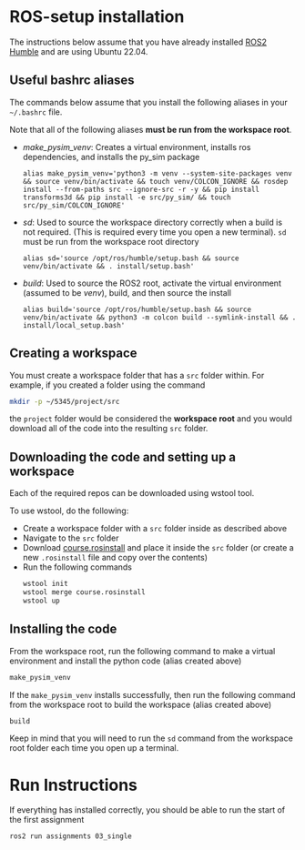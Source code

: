 # ROS-setup installation
The instructions below assume that you have already installed [ROS2 Humble](https://docs.ros.org/en/humble/Installation/Ubuntu-Install-Debians.html#) and are using Ubuntu 22.04.

## Useful bashrc aliases
The commands below assume that you install the following aliases in your `~/.bashrc` file.

Note that all of the following aliases **must be run from the workspace root**.
* *make_pysim_venv*: Creates a virtual environment, installs ros dependencies, and installs the py_sim package
    ```
    alias make_pysim_venv='python3 -m venv --system-site-packages venv && source venv/bin/activate && touch venv/COLCON_IGNORE && rosdep install --from-paths src --ignore-src -r -y && pip install transforms3d && pip install -e src/py_sim/ && touch src/py_sim/COLCON_IGNORE'
    ```
* *sd*: Used to source the workspace directory correctly when a build is not required. (This is required every time you open a new terminal). `sd` must be run from the workspace root directory
    ```
    alias sd='source /opt/ros/humble/setup.bash && source venv/bin/activate && . install/setup.bash'
    ```
* *build*: Used to source the ROS2 root, activate the virtual environment (assumed to be *venv*), build, and then source the install
    ```
    alias build='source /opt/ros/humble/setup.bash && source venv/bin/activate && python3 -m colcon build --symlink-install && . install/local_setup.bash'
    ```
## Creating a workspace
You must create a workspace folder that has a `src` folder within. For example, if you created a folder using the command
```bash
mkdir -p ~/5345/project/src
```
the `project` folder would be considered the **workspace root** and you would download all of the code into the resulting `src` folder.

## Downloading the code and setting up a workspace
Each of the required repos can be downloaded using wstool tool.

To use wstool, do the following:
* Create a workspace folder with a `src` folder inside as described above
* Navigate to the `src` folder
* Download [course.rosinstall](https://gitlab.com/utahstate/courses/5345-intro-to-ros/py_sim_launch/-/blob/main/assigments/rosinstall/course.rosinstall?ref_type=heads) and place it inside the `src` folder (or create a new `.rosinstall` file and copy over the contents)
* Run the following commands
    ```bash
    wstool init
    wstool merge course.rosinstall
    wstool up
    ```

## Installing the code
From the workspace root, run the following command to make a virtual environment and install the python code (alias created above)
```bash
make_pysim_venv
```

If the `make_pysim_venv` installs successfully, then run the following command from the workspace root to build the workspace (alias created above)
```bash
build
```

Keep in mind that you will need to run the `sd` command from the workspace root folder each time you open up a terminal.

# Run Instructions
If everything has installed correctly, you should be able to run the start of the first assignment
```bash
ros2 run assignments 03_single
```



